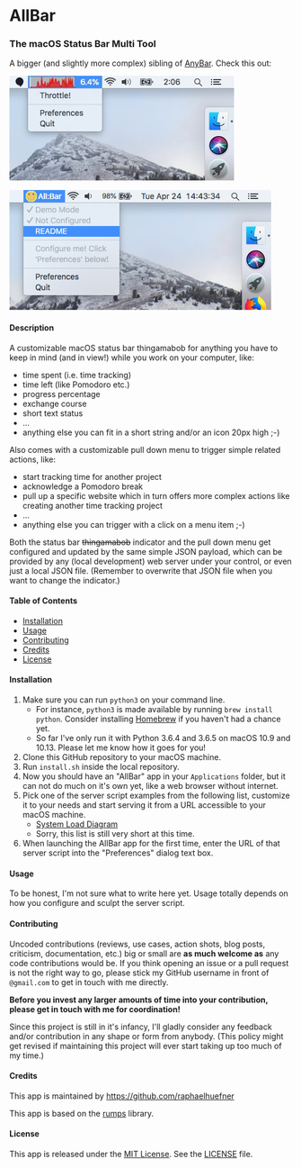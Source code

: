 # AllBar

### The macOS Status Bar Multi Tool

A bigger (and slightly more complex) sibling of [AnyBar](https://github.com/tonsky/AnyBar). Check this out:

![screenshot](docs/img/AllBar-Screenshot-Diagram.jpg)

![screenshot](docs/img/AllBar-Screenshot.jpg)

#### Description
A customizable macOS status bar thingamabob for anything you have to keep in mind (and in view!) while you work on your computer, like:

- time spent (i.e. time tracking)
- time left (like Pomodoro etc.)
- progress percentage
- exchange course
- short text status
- ...
- anything else you can fit in a short string and/or an icon 20px high ;-)

Also comes with a customizable pull down menu to trigger simple related actions, like:

- start tracking time for another project
- acknowledge a Pomodoro break
- pull up a specific website which in turn offers more complex actions like creating another time tracking project
- ...
- anything else you can trigger with a click on a menu item ;-)

Both the status bar ~~thingamabob~~ indicator and the pull down menu get configured and updated by the same simple JSON payload, which can be provided by any (local development) web server under your control, or even just a local JSON file. (Remember to overwrite that JSON file when you want to change the indicator.)


#### Table of Contents
- [Installation](#installation)
- [Usage](#usage)
- [Contributing](#contributing)
- [Credits](#credits)
- [License](#license)

#### Installation
1. Make sure you can run `python3` on your command line.
    - For instance, `python3` is made available by running `brew install python`. Consider installing [Homebrew](https://brew.sh/) if you haven't had a chance yet.
    - So far I've only run it with Python 3.6.4 and 3.6.5 on macOS 10.9 and 10.13. Please let me know how it goes for you!
2. Clone this GitHub repository to your macOS machine.
3. Run `install.sh` inside the local repository.
4. Now you should have an "AllBar" app in your `Applications` folder, but it can not do much on it's own yet, like a web browser without internet.
5. Pick one of the server script examples from the following list, customize it to your needs and start serving it from a URL accessible to your macOS machine.
    - [System Load Diagram](https://github.com/raphaelhuefner/allbar_server_system_load)
    - Sorry, this list is still very short at this time.
6. When launching the AllBar app for the first time, enter the URL of that server script into the "Preferences" dialog text box.


#### Usage
To be honest, I'm not sure what to write here yet. Usage totally depends on how you configure and sculpt the server script.


#### Contributing
Uncoded contributions (reviews, use cases, action shots, blog posts, criticism, documentation, etc.) big or small are **as much welcome as** any code contributions would be. If you think opening an issue or a pull request is not the right way to go, please stick my GitHub username in front of `@gmail.com` to get in touch with me directly.

**Before you invest any larger amounts of time into your contribution, please get in touch with me for coordination!**

Since this project is still in it's infancy, I'll gladly consider any feedback and/or contribution in any shape or form from anybody. (This policy might get revised if maintaining this project will ever start taking up too much of my time.)


#### Credits
This app is maintained by https://github.com/raphaelhuefner

This app is based on the [rumps](https://github.com/jaredks/rumps) library.

#### License
This app is released under the [MIT License](https://opensource.org/licenses/MIT). See the [LICENSE](https://github.com/raphaelhuefner/allbar/blob/master/LICENSE) file.
